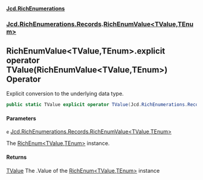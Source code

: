 #### [Jcd.RichEnumerations](index.md 'index')
### [Jcd.RichEnumerations.Records](Jcd.RichEnumerations.Records.md 'Jcd.RichEnumerations.Records').[RichEnumValue&lt;TValue,TEnum&gt;](RichEnumValue_TValue,TEnum_.md 'Jcd.RichEnumerations.Records.RichEnumValue<TValue,TEnum>')

## RichEnumValue<TValue,TEnum>.explicit operator TValue(RichEnumValue<TValue,TEnum>) Operator

Explicit conversion to the underlying data type.

```csharp
public static TValue explicit operator TValue(Jcd.RichEnumerations.Records.RichEnumValue<TValue,TEnum> e);
```
#### Parameters

<a name='Jcd.RichEnumerations.Records.RichEnumValue_TValue,TEnum_.op_ExplicitTValue(Jcd.RichEnumerations.Records.RichEnumValue_TValue,TEnum_).e'></a>

`e` [Jcd.RichEnumerations.Records.RichEnumValue&lt;](RichEnumValue_TValue,TEnum_.md 'Jcd.RichEnumerations.Records.RichEnumValue<TValue,TEnum>')[TValue](RichEnumValue_TValue,TEnum_.md#Jcd.RichEnumerations.Records.RichEnumValue_TValue,TEnum_.TValue 'Jcd.RichEnumerations.Records.RichEnumValue<TValue,TEnum>.TValue')[,](RichEnumValue_TValue,TEnum_.md 'Jcd.RichEnumerations.Records.RichEnumValue<TValue,TEnum>')[TEnum](RichEnumValue_TValue,TEnum_.md#Jcd.RichEnumerations.Records.RichEnumValue_TValue,TEnum_.TEnum 'Jcd.RichEnumerations.Records.RichEnumValue<TValue,TEnum>.TEnum')[&gt;](RichEnumValue_TValue,TEnum_.md 'Jcd.RichEnumerations.Records.RichEnumValue<TValue,TEnum>')

The [RichEnum&lt;TValue,TEnum&gt;](RichEnum_TValue,TEnum_.md 'Jcd.RichEnumerations.Records.RichEnum<TValue,TEnum>') instance.

#### Returns

[TValue](RichEnumValue_TValue,TEnum_.md#Jcd.RichEnumerations.Records.RichEnumValue_TValue,TEnum_.TValue 'Jcd.RichEnumerations.Records.RichEnumValue<TValue,TEnum>.TValue')
The .Value of the [RichEnum&lt;TValue,TEnum&gt;](RichEnum_TValue,TEnum_.md 'Jcd.RichEnumerations.Records.RichEnum<TValue,TEnum>') instance